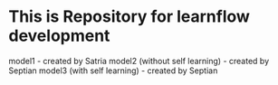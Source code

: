 # This is Repository for learnflow development
model1 - created by Satria
model2 (without self learning) - created by Septian
model3 (with self learning) - created by Septian

